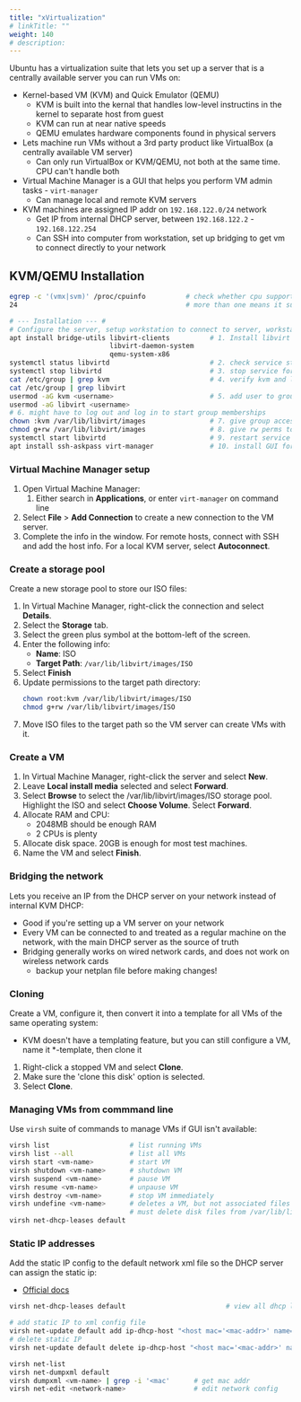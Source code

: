 ```yaml
---
title: "xVirtualization"
# linkTitle: ""
weight: 140
# description:
---
```


Ubuntu has a virtualization suite that lets you set up a server that is a centrally available server you can run VMs on:
- Kernel-based VM (KVM) and Quick Emulator (QEMU)
  - KVM is built into the kernal that handles low-level instructins in the kernel to separate host from guest
  - KVM can run at near native speeds
  - QEMU emulates hardware components found in physical servers
- Lets machine run VMs without a 3rd party product like VirtualBox (a centrally available VM server)
  - Can only run VirtualBox or KVM/QEMU, not both at the same time. CPU can't handle both
- Virtual Machine Manager is a GUI that helps you perform VM admin tasks - `virt-manager`
  - Can manage local and remote KVM servers
- KVM machines are assigned IP addr on `192.168.122.0/24` network
  - Get IP from internal DHCP server, between `192.168.122.2` - `192.168.122.254`
  - Can SSH into computer from workstation, set up bridging to get vm to connect directly to your network


## KVM/QEMU Installation 

```bash
egrep -c '(vmx|svm)' /proc/cpuinfo          # check whether cpu supports virtualization extensions
24                                          # more than one means it supports

# --- Installation --- #
# Configure the server, setup workstation to connect to server, workstation to manage virtualization: 
apt install bridge-utils libvirt-clients          # 1. Install libvirt packages to make kvm/qemu work
                         libvirt-daemon-system
                         qemu-system-x86
systemctl status libvirtd                         # 2. check service status
systemctl stop libvirtd                           # 3. stop service for add'l configuration
cat /etc/group | grep kvm                         # 4. verify kvm and libvirtd groups were added
cat /etc/group | grep libvirt
usermod -aG kvm <username>                        # 5. add user to groups
usermod -aG libvirt <username>
# 6. might have to log out and log in to start group memberships
chown :kvm /var/lib/libvirt/images                # 7. give group access to access data in ../images
chmod g+rw /var/lib/libvirt/images                # 8. give rw perms to kvm group
systemctl start libvirtd                          # 9. restart service
apt install ssh-askpass virt-manager              # 10. install GUI for admin tasks
```

### Virtual Machine Manager setup

1. Open Virtual Machine Manager:
   1. Either search in **Applications**, or enter `virt-manager` on command line 
2. Select **File** > **Add Connection** to create a new connection to the VM server.
3. Complete the info in the window. For remote hosts, connect with SSH and add the host info. For a local KVM server, select **Autoconnect**.


### Create a storage pool

Create a new storage pool to store our ISO files:

1. In Virtual Machine Manager, right-click the connection and select **Details**.
2. Select the **Storage** tab.
3. Select the green plus symbol at the bottom-left of the screen.
4. Enter the following info:
   - **Name**: ISO 
   - **Target Path**: `/var/lib/libvirt/images/ISO`
5. Select **Finish**
6. Update permissions to the target path directory:
   ```bash 
   chown root:kvm /var/lib/libvirt/images/ISO
   chmod g+rw /var/lib/libvirt/images/ISO
   ```
7. Move ISO files to the target path so the VM server can create VMs with it.

### Create a VM 

1. In Virtual Machine Manager, right-click the server and select **New**.
2. Leave **Local install media** selected and select **Forward**.
3. Select **Browse** to select the /var/lib/libvirt/images/ISO storage pool. Highlight the ISO and select **Choose Volume**. Select **Forward**.
4. Allocate RAM and CPU:
   - 2048MB should be enough RAM
   - 2 CPUs is plenty
5. Allocate disk space. 20GB is enough for most test machines.
6. Name the VM and select **Finish**.

### Bridging the network

Lets you receive an IP from the DHCP server on your network instead of internal KVM DHCP:
- Good if you're setting up a VM server on your network
- Every VM can be connected to and treated as a regular machine on the network, with the main DHCP server as the source of truth
- Bridging generally works on wired network cards, and does not work on wireless network cards 
  - backup your netplan file before making changes!


### Cloning 

Create a VM, configure it, then convert it into a template for all VMs of the same operating system:
- KVM doesn't have a templating feature, but you can still configure a VM, name it *-template, then clone it

1. Right-click a stopped VM and select **Clone**.
2. Make sure the 'clone this disk' option is selected.
3. Select **Clone**.

### Managing VMs from commmand line 

Use `virsh` suite of commands to manage VMs if GUI isn't available:

```bash
virsh list                    # list running VMs
virsh list --all              # list all VMs
virsh start <vm-name>         # start VM
virsh shutdown <vm-name>      # shutdown VM
virsh suspend <vm-name>       # pause VM
virsh resume <vm-name>        # unpause VM
virsh destroy <vm-name>       # stop VM immediately
virsh undefine <vm-name>      # deletes a VM, but not associated files
                              # must delete disk files from /var/lib/libvirt/images
virsh net-dhcp-leases default

```
### Static IP addresses

Add the static IP config to the default network xml file so the DHCP server can assign the static ip:
- [Official docs](https://wiki.libvirt.org/Networking.html#guest-configuration-nat)

```bash
virsh net-dhcp-leases default                         # view all dhcp leases on default network

# add static IP to xml config file
virsh net-update default add ip-dhcp-host "<host mac='<mac-addr>' name='<hostname>' ip='<ip-addr>' />" --live --config
# delete static IP
virsh net-update default delete ip-dhcp-host "<host mac='<mac-addr>' name='<hostname>' ip='<ip-addr>' />" --live --config

virsh net-list
virsh net-dumpxml default
virsh dumpxml <vm-name> | grep -i '<mac'      # get mac addr
virsh net-edit <network-name>                 # edit network config
```